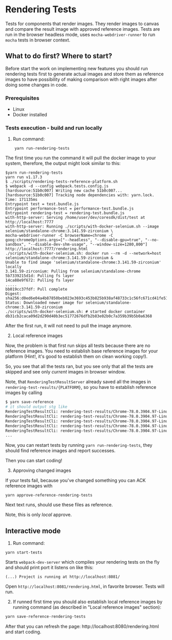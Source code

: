 # Rendering Tests

Tests for components that render images. They render images to canvas and compare the result image
with approved reference images.
Tests are run in the browser headless mode, uses `mocha-webdriver-runner` to run `mocha` tests
in browser context.

## What to do first? Where to start?

Before start the work on implementing new features you should run rendering tests first to
generate actual images and store them as reference images to have possibility of making comparison
with right images after doing some changes in code.

### Prerequisites
-   Linux
-   Docker installed

### Tests execution - build and run locally

1. Run command:

```shell
    yarn run-rendering-tests
```

The first time you run the command it will pull the docker image to your system, therefore, the output might look similar to this:
```
$yarn run-rendering-tests
yarn run v1.17.3
$ ./scripts/rendering-tests-reference-platform.sh
$ webpack -d --config webpack.tests.config.js
[hardsource:51b0c007] Writing new cache 51b0c007...
[hardsource:51b0c007] Tracking node dependencies with: yarn.lock.
Time: 171135ms
Entrypoint test = test.bundle.js
Entrypoint performance-test = performance-test.bundle.js
Entrypoint rendering-test = rendering-test.bundle.js
with-http-server: Serving /home/user/dev/coresdk/dist/test at http://localhost:7777
with-http-server: Running ./scripts/with-docker-selenium.sh --image selenium/standalone-chrome:3.141.59-zirconium \
mocha-webdriver-runner -C browserName=chrome -C goog:chromeOptions.args=["--headless", "--disable-gpu=true", "--no-sandbox", "--disable-dev-shm-usage", "--window-size=1280,800"] http://localhost:7777/rendering.html
./scripts/with-docker-selenium.sh: docker run --rm -d --network=host selenium/standalone-chrome:3.141.59-zirconium &
Unable to find image 'selenium/standalone-chrome:3.141.59-zirconium' locally
3.141.59-zirconium: Pulling from selenium/standalone-chrome
5b7339215d1d: Pulling fs layer
14ca88e9f672: Pulling fs layer
.....
bb019cc37fdf: Pull complete
Digest: sha256:d0ed6e04a4b87850beb023e3693c453b825b938af48733c1c56fc671cd41fe51
Status: Downloaded newer image for selenium/standalone-chrome:3.141.59-zirconium
./scripts/with-docker-selenium.sh: # started docker container db31cb2caca09d2d290d40b3ec51772676dfb2b83e02b0c7a359b39b5b0a6368
```

After the first run, it will not need to pull the image anymore.

2. Local reference images

Now, the problem is that first run skips all tests because there are no reference images.
You need to establish base reference images for your platform (Hint!, it's good to establish them on
clean working copy!).

So, you see that all the tests ran, but you see only that all the tests are skipped and see only
_current_ images in browser window.

Note, that `RenderingTestResultServer` already saved all the images in `rendering-test-results/{PLATFORM}`, so
you have to establish reference images by calling
```bash
$ yarn save-reference
# it should output stg like
RenderingTestResultCli: rendering-test-results/Chrome-78.0.3904.97-Linux/mapview-geojson-extruded-polygon-flat.reference.png: establishing reference image
RenderingTestResultCli: rendering-test-results/Chrome-78.0.3904.97-Linux/mapview-geojson-extruded-polygon-with-height-color.reference.png: establishing reference image
RenderingTestResultCli: rendering-test-results/Chrome-78.0.3904.97-Linux/mapview-geojson-extruded-polygon-with-height.reference.png: establishing reference image
RenderingTestResultCli: rendering-test-results/Chrome-78.0.3904.97-Linux/mapview-geojson-polygon-fill.reference.png: establishing reference image
RenderingTestResultCli: rendering-test-results/Chrome-78.0.3904.97-Linux/text-canvas-hello-world-path.reference.png: establishing reference image
...
```

Now, you can restart tests by running `yarn run-rendering-tests`, they should find reference images and report successes.

Then you can start coding!

3. Approving changed images

If your tests fail, because you've changed something you can ACK reference images with
```
yarn approve-reference-rendering-tests
```
Next text runs, should use these files as reference.

Note, this is only _local_ approve.

## Interactive mode

1. Run command:

```shell
yarn start-tests
```

Starts `webpack-dev-server` which compiles your rendering tests on the fly
and should print port it listens on like this:

```
(...) Project is running at http://localhost:8081/
```

Open `http://localhost:8081/rendering.html`, in favorite browser. Tests will run.

2. If runned first time you should also establish local reference images
 by running command (as described in "Local reference images" section):

```bash
yarn save-reference-rendering-tests
```

After that you can refresh the page: http://localhost:8080/rendering.html and start coding.
